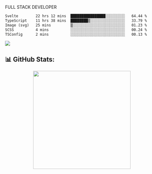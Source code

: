 FULL  STACK DEVELOPER


 <!--START_SECTION:waka-->

```txt
Svelte        22 hrs 12 mins  ████████████████░░░░░░░░░   64.44 %
TypeScript    11 hrs 38 mins  ████████▒░░░░░░░░░░░░░░░░   33.79 %
Image (svg)   25 mins         ▒░░░░░░░░░░░░░░░░░░░░░░░░   01.23 %
SCSS          4 mins          ░░░░░░░░░░░░░░░░░░░░░░░░░   00.24 %
TSConfig      2 mins          ░░░░░░░░░░░░░░░░░░░░░░░░░   00.13 %
```

<!--END_SECTION:waka-->

  <p align="start">
<a href="https://linkedin.com/in/Abhishek">
<img src="https://skillicons.dev/icons?i=cpp,java,python,html,css,js,postgres,mongodb,linux,bash,git,github,react,express,nodejs,nextjs,gcp,docker,vscode,postman,powershell,githubactions,&theme=dark&perline=10" />
</a>
</p>



## 📊 GitHub Stats:

 <div align="center">

 <!-- github streak start -->

<img width=320 src="https://github-readme-streak-stats.herokuapp.com/?user=Abhishek9503&layout=compact"  />

<!-- github streak end -->

